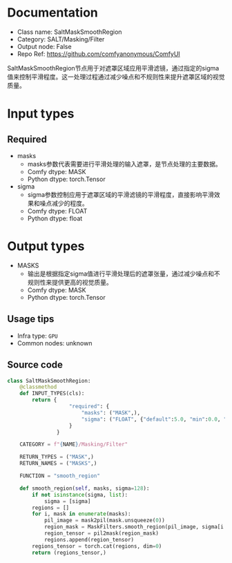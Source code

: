 
# Documentation
- Class name: SaltMaskSmoothRegion
- Category: SALT/Masking/Filter
- Output node: False
- Repo Ref: https://github.com/comfyanonymous/ComfyUI

SaltMaskSmoothRegion节点用于对遮罩区域应用平滑滤镜，通过指定的sigma值来控制平滑程度。这一处理过程通过减少噪点和不规则性来提升遮罩区域的视觉质量。

# Input types
## Required
- masks
    - masks参数代表需要进行平滑处理的输入遮罩，是节点处理的主要数据。
    - Comfy dtype: MASK
    - Python dtype: torch.Tensor
- sigma
    - sigma参数控制应用于遮罩区域的平滑滤镜的平滑程度，直接影响平滑效果和噪点减少的程度。
    - Comfy dtype: FLOAT
    - Python dtype: float

# Output types
- MASKS
    - 输出是根据指定sigma值进行平滑处理后的遮罩张量，通过减少噪点和不规则性来提供更高的视觉质量。
    - Comfy dtype: MASK
    - Python dtype: torch.Tensor


## Usage tips
- Infra type: `GPU`
- Common nodes: unknown


## Source code
```python
class SaltMaskSmoothRegion:
    @classmethod
    def INPUT_TYPES(cls):
        return {
                    "required": {
                        "masks": ("MASK",),
                        "sigma": ("FLOAT", {"default":5.0, "min":0.0, "max":128.0, "step":0.1}),
                    }
                }

    CATEGORY = f"{NAME}/Masking/Filter"

    RETURN_TYPES = ("MASK",)
    RETURN_NAMES = ("MASKS",)

    FUNCTION = "smooth_region"

    def smooth_region(self, masks, sigma=128):
        if not isinstance(sigma, list):
            sigma = [sigma]
        regions = []
        for i, mask in enumerate(masks):
            pil_image = mask2pil(mask.unsqueeze(0))
            region_mask = MaskFilters.smooth_region(pil_image, sigma[i if i < len(sigma) else -1])
            region_tensor = pil2mask(region_mask)
            regions.append(region_tensor)
        regions_tensor = torch.cat(regions, dim=0)
        return (regions_tensor,)

```
